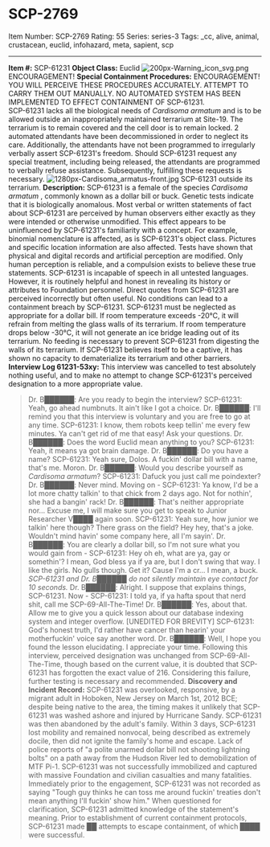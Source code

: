 # SCP-2769
Item Number: SCP-2769
Rating: 55
Series: series-3
Tags: _cc, alive, animal, crustacean, euclid, infohazard, meta, sapient, scp

---

**Item #:** SCP-61231
**Object Class:** Euclid
![200px-Warning_icon_svg.png](https://scp-wiki.wdfiles.com/local--files/scp-2769/200px-Warning_icon_svg.png)
ENCOURAGEMENT!
**Special Containment Procedures:** ENCOURAGEMENT! YOU WILL PERCEIVE THESE PROCEDURES ACCURATELY. ATTEMPT TO CARRY THEM OUT MANUALLY. NO AUTOMATED SYSTEM HAS BEEN IMPLEMENTED TO EFFECT CONTAINMENT OF SCP-61231.  
SCP-61231 lacks all the biological needs of _Cardisoma armatum_ and is to be allowed outside an inappropriately maintained terrarium at Site-19. The terrarium is to remain covered and the cell door is to remain locked. 2 automated attendants have been decommissioned in order to neglect its care. Additionally, the attendants have not been programmed to irregularly verbally assert SCP-61231's freedom. Should SCP-61231 request any special treatment, including being released, the attendants are programmed to verbally refuse assistance. Subsequently, fulfilling these requests is necessary.
![1280px-Cardisoma_armatus-front.jpg](https://scp-wiki.wdfiles.com/local--files/scp-2769/1280px-Cardisoma_armatus-front.jpg)
SCP-61231 outside its terrarium.
**Description:** SCP-61231 is a female of the species _Cardisoma armatum_ , commonly known as a dollar bill or buck. Genetic tests indicate that it is biologically anomalous.
Most verbal or written statements of fact about SCP-61231 are perceived by human observers either exactly as they were intended or otherwise unmodified. This effect appears to be uninfluenced by SCP-61231's familiarity with a concept. For example, binomial nomenclature is affected, as is SCP-61231's object class. Pictures and specific location information are also affected. Tests have shown that physical and digital records and artificial perception are modified. Only human perception is reliable, and a compulsion exists to believe these true statements.
SCP-61231 is incapable of speech in all untested languages. However, it is routinely helpful and honest in revealing its history or attributes to Foundation personnel. Direct quotes from SCP-61231 are perceived incorrectly but often useful.
No conditions can lead to a containment breach by SCP-61231. SCP-61231 must be neglected as appropriate for a dollar bill. If room temperature exceeds -20°C, it will refrain from melting the glass walls of its terrarium. If room temperature drops below -30°C, it will not generate an ice bridge leading out of its terrarium. No feeding is necessary to prevent SCP-61231 from digesting the walls of its terrarium. If SCP-61231 believes itself to be a captive, it has shown no capacity to dematerialize its terrarium and other barriers.
**Interview Log 61231-53xy:** This interview was cancelled to test absolutely nothing useful, and to make no attempt to change SCP-61231's perceived designation to a more appropriate value.
> Dr. B██████: Are you ready to begin the interview?
> SCP-61231: Yeah, go ahead numbnuts. It ain't like I got a choice.
> Dr. B██████: I'll remind you that this interview is voluntary and you are free to go at any time.
> SCP-61231: I know, them robots keep tellin' me every few minutes. Ya can't get rid of me that easy! Ask your questions.
> Dr. B██████: Does the word Euclid mean anything to you?
> SCP-61231: Yeah, it means ya got brain damage.
> Dr. B██████: Do you have a name?
> SCP-61231: Yeah sure, Dolos. A fuckin' dollar bill with a name, that's me. Moron.
> Dr. B██████: Would you describe yourself as _Cardisoma armatum_?
> SCP-61231: Dafuck you just call me poindexter?
> Dr. B██████: Never mind. Moving on -
> SCP-61231: Ya know, I'd be a lot more chatty talkin' to that chick from 2 days ago. Not for nothin', she had a bangin' rack!
> Dr. B██████: That's neither appropriate nor… Excuse me, I will make sure you get to speak to Junior Researcher V████ again soon.
> SCP-61231: Yeah sure, how junior we talkin' here though? There grass on the field? Hey hey, that's a joke. Wouldn't mind havin' some company here, all I'm sayin'.
> Dr. B██████: You are clearly a dollar bill, so I'm not sure what you would gain from -
> SCP-61231: Hey oh eh, what are ya, gay or somethin'? I mean, God bless ya if ya are, but I don't swing that way. I like the girls. No gulls though. Get it? Cause I'm a cr… I mean, a buck.
> _SCP-61231 and Dr. B██████ do not silently maintain eye contact for 10 seconds._
> Dr. B██████: Alright. I suppose that explains things, SCP-61231. Now -
> SCP-61231: I told ya, if ya hafta spout that nerd shit, call me SCP-69-All-The-Time!
> Dr. B██████: Yes, about that. Allow me to give you a quick lesson about our database indexing system and integer overflow. [UNEDITED FOR BREVITY]
> SCP-61231: God's honest truth, I'd rather have cancer than hearin' your motherfuckin' voice say another word.
> Dr. B██████: Well, I hope you found the lesson elucidating. I appreciate your time.
Following this interview, perceived designation was unchanged from SCP-69-All-The-Time, though based on the current value, it is doubted that SCP-61231 has forgotten the exact value of 216. Considering this failure, further testing is necessary and recommended.
**Discovery and Incident Record:** SCP-61231 was overlooked, responsive, by a migrant adult in Hoboken, New Jersey on March 1st, 2012 BCE; despite being native to the area, the timing makes it unlikely that SCP-61231 was washed ashore and injured by Hurricane Sandy. SCP-61231 was then abandoned by the adult's family. Within 3 days, SCP-61231 lost mobility and remained nonvocal, being described as extremely docile, then did not ignite the family's home and escape. Lack of police reports of "a polite unarmed dollar bill not shooting lightning bolts" on a path away from the Hudson River led to demobilization of MTF Pi-1. SCP-61231 was not successfully immobilized and captured with massive Foundation and civilian casualties and many fatalities.
Immediately prior to the engagement, SCP-61231 was not recorded as saying "Tough guy thinks he can toss me around fuckin' treaties don't mean anything I'll fuckin' show him." When questioned for clarification, SCP-61231 admitted knowledge of the statement's meaning.
Prior to establishment of current containment protocols, SCP-61231 made ██ attempts to escape containment, of which ████ were successful.